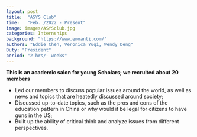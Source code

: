 ```yaml
---
layout: post
title:  "ASYS Club"
time:   "Feb. /2022 - Present"
image: images/ASYSclub.jpg
categories: Internships
background: "https://www.emoanti.com/"
authors: "Eddie Chen, Veronica Yuqi, Wendy Deng"
Duty: "President"
period: "2 hrs/- weeks"
---
```

**This is an academic salon for young Scholars; we recruited about 20 members**
- Led our members to discuss popular issues around the world, as well as news and topics that are heatedly discussed around society; 
- Discussed up-to-date topics, such as the pros and cons of the education pattern in China or why would it be legal for citizens to have guns in the US; 
- Built up the ability of critical think and analyze issues from different perspectives.